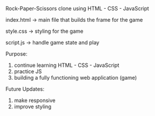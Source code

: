 Rock-Paper-Scissors clone using HTML - CSS - JavaScript

index.html -> main file that builds the frame for the game

style.css -> styling for the game 

script.js -> handle game state and play

Purpose:
  1. continue learning HTML - CSS - JavaScript
  2. practice JS
  3. building a fully functioning web application (game)

Future Updates:
  1. make responsive
  2. improve styling
